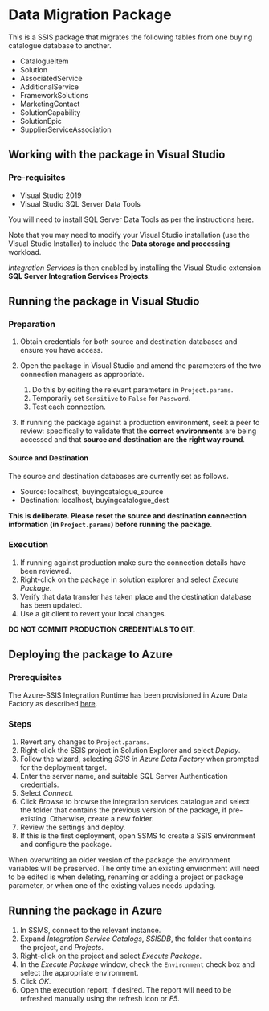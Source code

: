# Data Migration Package

This is a SSIS package that migrates the following tables from one buying catalogue database to another.

* CatalogueItem
* Solution
* AssociatedService
* AdditionalService
* FrameworkSolutions
* MarketingContact
* SolutionCapability
* SolutionEpic
* SupplierServiceAssociation

## Working with the package in Visual Studio

### Pre-requisites

* Visual Studio 2019
* Visual Studio SQL Server Data Tools

You will need to install SQL Server Data Tools as per the instructions [here](https://docs.microsoft.com/en-us/sql/ssdt/download-sql-server-data-tools-ssdt?view=sql-server-ver15).

Note that you may need to modify your Visual Studio installation (use the Visual Studio Installer) to include the **Data storage and processing** workload.

*Integration Services* is then enabled by installing the Visual Studio extension **SQL Server Integration Services Projects**.

## Running the package in Visual Studio

### Preparation

1. Obtain credentials for both source and destination databases and ensure you have access.

2. Open the package in Visual Studio and amend the parameters of the two connection managers as appropriate.
    1. Do this by editing the relevant parameters in `Project.params`.
    2. Temporarily set `Sensitive` to `False` for `Password`.
    3. Test each connection.

3. If running the package against a production environment, seek a peer to review: specifically to validate that the **correct environments** are being accessed and that **source and destination are the right way round**.

#### Source and Destination

The source and destination databases are currently set as follows.

* Source: localhost, buyingcatalogue_source
* Destination: localhost, buyingcatalogue_dest

**This is deliberate. Please reset the source and destination connection information (in `Project.params`) before running the package**.

### Execution

1. If running against production make sure the connection details have been reviewed.
2. Right-click on the package in solution explorer and select *Execute Package*.
3. Verify that data transfer has taken place and the destination database has been updated.
4. Use a git client to revert your local changes.

**DO NOT COMMIT PRODUCTION CREDENTIALS TO GIT.**

## Deploying the package to Azure

### Prerequisites

The Azure-SSIS Integration Runtime has been provisioned  in Azure Data Factory as described [here](https://docs.microsoft.com/en-us/sql/integration-services/lift-shift/ssis-azure-lift-shift-ssis-packages-overview?view=sql-server-ver15#provision-ssis-on-azure).

### Steps

1. Revert any changes to `Project.params`.
2. Right-click the SSIS project in Solution Explorer and select *Deploy*.
3. Follow the wizard, selecting *SSIS in Azure Data Factory* when prompted for the deployment target.
4. Enter the server name, and suitable SQL Server Authentication credentials.
5. Select *Connect*.
6. Click *Browse* to browse the integration services catalogue and select the folder that contains the previous version of the package, if pre-existing. Otherwise, create a new folder.
7. Review the settings and deploy.
8. If this is the first deployment, open SSMS to create a SSIS environment and configure the package.

When overwriting an older version of the package the environment variables will be preserved. The only time an existing environment will need to be edited is when deleting, renaming or adding a project or package parameter, or when one of the existing values needs updating.

## Running the package in Azure

1. In SSMS, connect to the relevant instance.
2. Expand *Integration Service Catalogs*, *SSISDB*, the folder that contains the project, and *Projects*.
3. Right-click on the project and select *Execute Package*.
4. In the *Execute Package* window, check the `Environment` check box and select the appropriate environment.
5. Click *OK*.
6. Open the execution report, if desired. The report will need to be refreshed manually using the refresh icon or *F5*.
